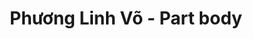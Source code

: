 ---
layout: album
resource: instagram
title: "Phương Linh Võ - Part body"
description: "Instagram album of Phương Linh Võ, part body.</br> Username: plinhhhhh"
active: gallery
album-title: "Phương Linh Võ"
images:
  - image_path: plinhhhhh/body/20250122_203545_474691426_18482116720009573_3772478610131506963_n.jpg
  - image_path: plinhhhhh/body/20250122_203545_474711866_18482116738009573_3388302667307970704_n.jpg
  - image_path: plinhhhhh/body/20250122_203545_474711867_18482116717009573_4864877575328955027_n.jpg
  - image_path: plinhhhhh/body/20250122_203545_474713521_18482116651009573_8196722514080301370_n.jpg
  - image_path: plinhhhhh/body/20250122_203545_474740916_18482116660009573_5334177112802089287_n.jpg
  - image_path: plinhhhhh/body/20250219_203451_479500183_18486949231009573_6115127896221739962_n.jpg
  - image_path: plinhhhhh/body/20250219_203451_479500235_18486949240009573_3494294200391928407_n.jpg
  - image_path: plinhhhhh/body/20250219_203451_480815516_18486949222009573_4365585859656700383_n.jpg
  - image_path: plinhhhhh/body/20250219_203451_480818284_18486949213009573_1732059008965541530_n.jpg
  - image_path: plinhhhhh/body/20250301_210130_482201223_18488727478009573_3565189621891254103_n.jpg
  - image_path: plinhhhhh/body/20250301_210130_482369340_18488727430009573_1540619252178244042_n.jpg
  - image_path: plinhhhhh/body/20250301_210130_482378589_18488727490009573_3891537613786158163_n.jpg
  - image_path: plinhhhhh/body/20250301_210130_482383683_18488727499009573_2654899158315007592_n.jpg
  - image_path: plinhhhhh/body/20250301_210130_482491296_18488727448009573_4056165315075392198_n.jpg
  - image_path: plinhhhhh/body/20250301_210130_482535622_18488727439009573_6246254312548064272_n.jpg
  - image_path: plinhhhhh/body/20250316_210952_485156882_18491895004009573_8200308430520023881_n.jpg
  - image_path: plinhhhhh/body/20250316_210952_485215883_18491894974009573_6294164734439483126_n.jpg
  - image_path: plinhhhhh/body/20250324_200717_486226059_18493564000009573_7669920346571428689_n.jpg
  - image_path: plinhhhhh/body/20250324_200717_486308461_18493564060009573_1164243020961183151_n.jpg
  - image_path: plinhhhhh/body/20250324_200717_486316963_18493564012009573_4849638869996764039_n.jpg
  - image_path: plinhhhhh/body/20250324_200717_486488935_18493564030009573_4867910535792044228_n.jpg
  - image_path: plinhhhhh/body/20250324_200717_486499080_18493564039009573_5912554779804579018_n.jpg
  - image_path: plinhhhhh/body/20250327_205614_486830277_18494178049009573_3890872809610093725_n.jpg
  - image_path: plinhhhhh/body/20250327_205614_487105906_18494178037009573_8107703109994196978_n.jpg
  - image_path: plinhhhhh/body/20250327_205614_487381709_18494178058009573_2319725692103335122_n.jpg
  - image_path: plinhhhhh/body/20250329_204325_487406473_18494582869009573_7139075736048323811_n.jpg
  - image_path: plinhhhhh/body/20250329_204325_487431293_18494582878009573_8241438302442660192_n.jpg
  - image_path: plinhhhhh/body/20250329_204325_487451061_18494582857009573_8966960949447518583_n.jpg
  - image_path: plinhhhhh/body/20250329_204325_487484552_18494582887009573_7423439209881317530_n.jpg
  - image_path: plinhhhhh/body/20250329_204325_487519246_18494582908009573_845624679191033974_n.jpg
  - image_path: plinhhhhh/body/20250329_204325_487662493_18494582899009573_5621837293003282485_n.jpg
  - image_path: plinhhhhh/body/20250329_204325_487714424_18494582917009573_4543418868710805986_n.jpg
  - image_path: plinhhhhh/body/20250407_193237_488613879_18496446400009573_767645859510613453_n.jpg
  - image_path: plinhhhhh/body/20250407_193237_489389711_18496446409009573_4545280093646181255_n.jpg
  - image_path: plinhhhhh/body/20250407_193237_489515469_18496446439009573_8636221979844446695_n.jpg
  - image_path: plinhhhhh/body/20250407_193237_489814664_18496446457009573_7634123952904883029_n.jpg
  - image_path: plinhhhhh/body/20250409_210031_489926324_18496868272009573_5837879527922442977_n.jpg
  - image_path: plinhhhhh/body/20250411_210353_489780654_18497286352009573_7049296450047749330_n.jpg
  - image_path: plinhhhhh/body/20250411_210353_490030428_18497286391009573_1050936370418595659_n.jpg
  - image_path: plinhhhhh/body/20250411_210353_490182790_18497286343009573_7080777156231665074_n.jpg
  - image_path: plinhhhhh/body/20250411_210353_490190560_18497286331009573_8454999105243921678_n.jpg
  - image_path: plinhhhhh/body/20250411_210353_490337397_18497286403009573_7071143504914676621_n.jpg
  - image_path: plinhhhhh/body/20250420_210016_491463706_18499029307009573_5641064335506035911_n.jpg
---